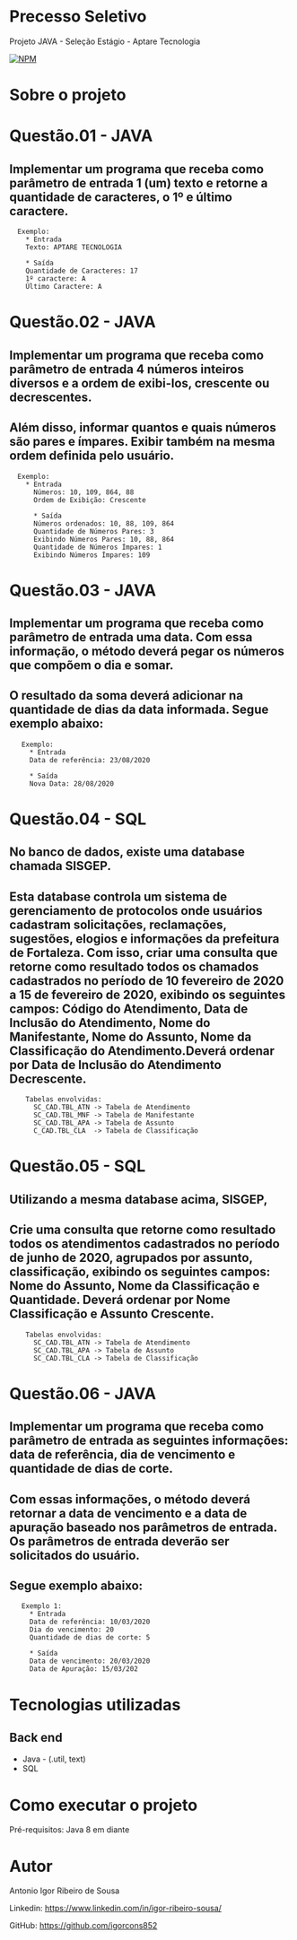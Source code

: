 # Precesso Seletivo
Projeto JAVA - Seleção Estágio - Aptare Tecnologia


[![NPM](https://img.shields.io/npm/l/react)](https://github.com/igorcons852/ProcessoSeletivoAptareTecnologia/blob/main/LICENSE) 


# Sobre o projeto

# Questão.01 - JAVA
## Implementar um programa que receba como parâmetro de entrada 1 (um) texto e retorne a quantidade de caracteres, o 1º e último caractere. 
      Exemplo:
        * Entrada 
        Texto: APTARE TECNOLOGIA

        * Saída
        Quantidade de Caracteres: 17
        1º caractere: A
        Último Caractere: A

# Questão.02 - JAVA
## Implementar um programa que receba como parâmetro de entrada 4 números inteiros diversos e a ordem de exibi-los, crescente ou decrescentes. 
## Além disso, informar quantos e quais números são pares e ímpares. Exibir também na mesma ordem definida pelo usuário. 
      Exemplo:
        * Entrada 
          Números: 10, 109, 864, 88
          Ordem de Exibição: Crescente

          * Saída
          Números ordenados: 10, 88, 109, 864
          Quantidade de Números Pares: 3
          Exibindo Números Pares: 10, 88, 864
          Quantidade de Números Ímpares: 1
          Exibindo Números Ímpares: 109


# Questão.03 - JAVA
## Implementar um programa que receba como parâmetro de entrada uma data. Com essa informação, o método deverá pegar os números que compõem o dia e somar. 
## O resultado da soma deverá adicionar na quantidade de dias da data informada. Segue exemplo abaixo:
       Exemplo:
         * Entrada 
         Data de referência: 23/08/2020

         * Saída
         Nova Data: 28/08/2020


# Questão.04 - SQL
## No banco de dados, existe uma database chamada SISGEP. 
## Esta database controla um sistema de gerenciamento de protocolos onde usuários cadastram solicitações, reclamações, sugestões, elogios e informações da prefeitura de Fortaleza. Com isso, criar uma consulta que retorne como resultado todos os chamados cadastrados no período de 10 fevereiro de 2020 a 15 de fevereiro de 2020, exibindo os seguintes campos: Código do Atendimento, Data de Inclusão do Atendimento, Nome do Manifestante, Nome do Assunto, Nome da Classificação do Atendimento.Deverá ordenar por Data de Inclusão do Atendimento Decrescente.
        Tabelas envolvidas: 
          SC_CAD.TBL_ATN -> Tabela de Atendimento
          SC_CAD.TBL_MNF -> Tabela de Manifestante
          SC_CAD.TBL_APA -> Tabela de Assunto
          C_CAD.TBL_CLA  -> Tabela de Classificação
          
# Questão.05 - SQL         
## Utilizando a mesma database acima, SISGEP, 
## Crie uma consulta que retorne como resultado todos os atendimentos cadastrados no período de junho de 2020, agrupados por assunto, classificação, exibindo os seguintes campos: Nome do Assunto, Nome da Classificação e Quantidade. Deverá ordenar por Nome Classificação e Assunto Crescente.       
        Tabelas envolvidas: 
          SC_CAD.TBL_ATN -> Tabela de Atendimento
          SC_CAD.TBL_APA -> Tabela de Assunto
          SC_CAD.TBL_CLA -> Tabela de Classificação
  
# Questão.06 - JAVA
## Implementar um programa que receba como parâmetro de entrada as seguintes informações: data de referência, dia de vencimento e quantidade de dias de corte. 
## Com essas informações, o método deverá retornar a data de vencimento e a data de apuração baseado nos parâmetros de entrada. Os parâmetros de entrada deverão ser solicitados do usuário. 
## Segue exemplo abaixo:  
       Exemplo 1:
         * Entrada 
         Data de referência: 10/03/2020
         Dia do vencimento: 20
         Quantidade de dias de corte: 5

         * Saída 
         Data de vencimento: 20/03/2020
         Data de Apuração: 15/03/202
      
      
# Tecnologias utilizadas
## Back end
- Java - (.util, text)
- SQL


# Como executar o projeto

Pré-requisitos: Java 8 em diante


# Autor

Antonio Igor Ribeiro de Sousa

Linkedin:
https://www.linkedin.com/in/igor-ribeiro-sousa/

GitHub:
https://github.com/igorcons852

